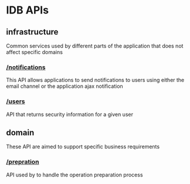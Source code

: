 # IDB APIs

## infrastructure

Common services used by different parts of the application that does not affect specific domains

### [/notifications](https://editor.swagger.io/?url=https://raw.githubusercontent.com/fabs-co/idbschemas/master/infrastructure/notifications.yaml)

This API allows applications to send notifications to users using either the email channel or the application ajax notification

### [/users](https://editor.swagger.io/?url=https://raw.githubusercontent.com/fabs-co/idbschemas/master/infrastructure/users.yaml)

API that returns security information for a given user

## domain

These API are aimed to support specific business requirements

### [/prepration](https://editor.swagger.io/?url=https://raw.githubusercontent.com/fabs-co/idbschemas/master/business/preparation.yaml)

API used by to handle the operation preparation process


